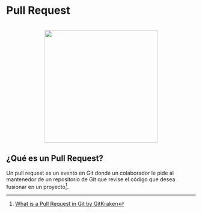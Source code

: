 # Pull Request 

<div align="center">
  </br>
	<img src="https://ik.imagekit.io/gdgjaen/charlas/open-source-2021/pull_request_p3nFpIRZY-.png" height="300px"/>
</div>

## ¿Qué es un Pull Request?

Un pull request es un evento en Git donde un colaborador le pide al mantenedor de un repositorio de Git que revise el código que desea fusionar en un proyecto[^1].



[^1]: [What is a Pull Request in Git by GitKraken](https://www.gitkraken.com/learn/git/tutorials/what-is-a-pull-request-in-git)

